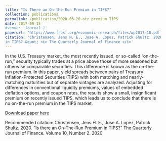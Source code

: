 ```yaml
---
title: "Is There an On-the-Run Premium in TIPS?"
collection: publications
permalink: /publication/2020-03-20-otr_premium_TIPS
date: 2017-09-15
#venue: 'Journal 1'
paperurl: 'https://www.frbsf.org/economic-research/files/wp2017-10.pdf'
citation: 'Christensen, Jens H. E., Jose A. Lopez, Patrick Shultz. 2020.  &quot;Is there an On-The-Run Premium
in TIPS?.&quot; <i> The Quarterly Journal of Finance </i>'
---
```

In the U.S. Treasury market, the most recently issued, or so-called “on-the-run,” security typically trades at a price above those of more seasoned but otherwise comparable securities. This difference is known as the on-the-run premium. In this paper, yield spreads between pairs of Treasury Inflation-Protected Securities (TIPS) with both matching and nearly-matching maturities but of separate vintages are analyzed. Adjusting for differences in conventional liquidity premiums, values of embedded deflation options, and coupon rates, the results show a small, insignificant premium on recently issued TIPS, which leads us to conclude that there is no on-the-run premium in the TIPS market.

[Download paper here](https://doi.org/10.1142/S201013922050007X)

Recommended citation: Christensen, Jens H. E., Jose A. Lopez, Patrick Shultz. 2020. “Is there an On-The-Run Premium
in TIPS?” The Quarterly Journal of Finance. Volume 10, Number 2. 2020
